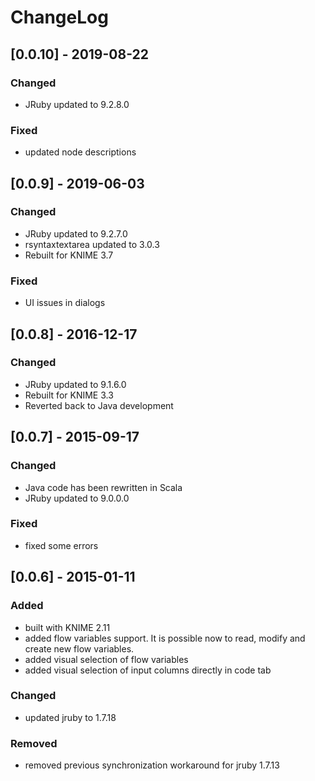 # ChangeLog

## [0.0.10] - 2019-08-22
### Changed
- JRuby updated to 9.2.8.0

### Fixed
- updated node descriptions


## [0.0.9] - 2019-06-03
### Changed
- JRuby updated to 9.2.7.0
- rsyntaxtextarea updated to 3.0.3
- Rebuilt for KNIME 3.7

### Fixed
- UI issues in dialogs


## [0.0.8] - 2016-12-17
### Changed
- JRuby updated to 9.1.6.0
- Rebuilt for KNIME 3.3
- Reverted back to Java development


## [0.0.7] - 2015-09-17
### Changed
- Java code has been rewritten in Scala
- JRuby updated to 9.0.0.0

### Fixed
- fixed some errors


## [0.0.6] - 2015-01-11
### Added
- built with KNIME 2.11
- added flow variables support. It is possible now to read, modify and create new flow variables.
- added visual selection of flow variables
- added visual selection of input columns directly in code tab

### Changed
- updated jruby to 1.7.18

### Removed
- removed previous synchronization workaround for jruby 1.7.13
